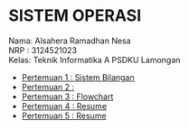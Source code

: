 # SISTEM OPERASI  
Nama: Alsahera Ramadhan Nesa  
NRP : 3124521023  
Kelas: Teknik Informatika A PSDKU Lamongan
- [Pertemuan 1 : Sistem Bilangan](pertemuan1.md)
- [Pertemuan 2 : ](pertemuan2.md)
- [Pertemuan 3 : Flowchart](pertemuan3.md)
- [Pertemuan 4 : Resume](pertemuan4.md)
- [Pertemuan 5 : Resume](pertemuan5.md)

